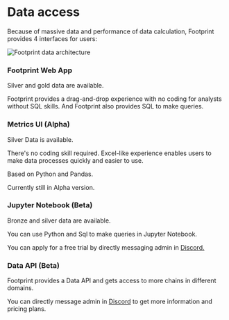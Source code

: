 # Data access

Because of massive data and performance of data calculation, Footprint provides 4 interfaces for users:

![Footprint data architecture](../../.gitbook/assets/2cc2d00d-e1bd-4e22-ae06-d84c81eaf134.png)

### **Footprint Web App**

Silver and gold data are available.

Footprint provides a drag-and-drop experience with no coding for analysts without SQL skills. And Footprint also provides SQL to make queries.

### **Metrics UI (Alpha)**

Silver Data is available.

There's no coding skill required. Excel-like experience enables users to make data processes quickly and easier to use.

Based on Python and Pandas.

Currently still in Alpha version.

### **Jupyter Notebook (Beta)**

Bronze and silver data are available.

You can use Python and Sql to make queries in Jupyter Notebook.

You can apply for a free trial by directly messaging admin in [Discord.](https://discord.com/invite/3HYaR6USM7)

### **Data API (Beta)**

Footprint provides a Data API and gets access to more chains in different domains.

You can directly message admin in [Discord](https://discord.com/invite/3HYaR6USM7) to get more information and pricing plans.
